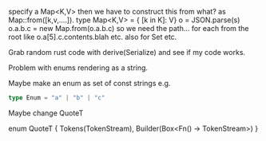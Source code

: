 
specify a Map<K,V> then we have to construct this from
what? as Map::from([k,v,....]). type Map<K,V> = { [k in K]: V}
o = JSON.parse(s)
o.a.b.c = new Map.from(o.a.b.c)
so we need the path... for each from the root
like o.a[5].c.contents.blah etc.
also for Set etc.


Grab random rust code with derive(Serialize) and see if my code works.

Problem with enums rendering as a string.

Maybe make an enum as set of const strings e.g.

```typescript
type Enum = "a" | "b" | "c"
```

Maybe change QuoteT

enum QuoteT {
    Tokens(TokenStream),
    Builder(Box<Fn() -> TokenStream>)
}

